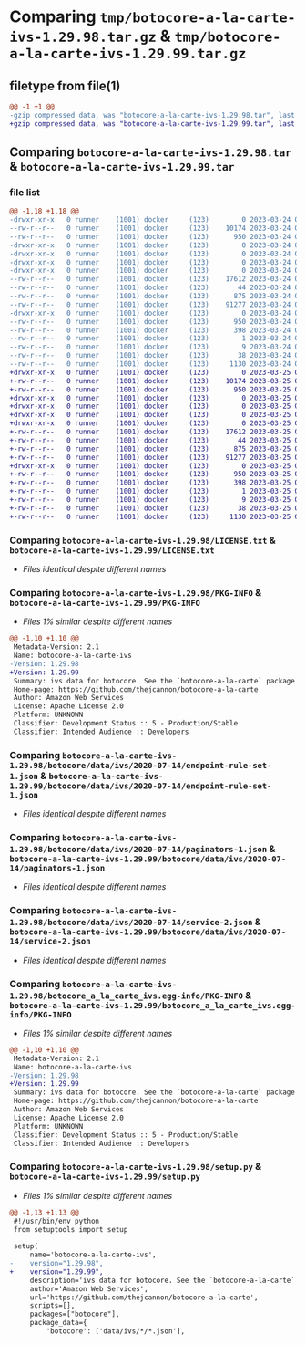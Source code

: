 # Comparing `tmp/botocore-a-la-carte-ivs-1.29.98.tar.gz` & `tmp/botocore-a-la-carte-ivs-1.29.99.tar.gz`

## filetype from file(1)

```diff
@@ -1 +1 @@
-gzip compressed data, was "botocore-a-la-carte-ivs-1.29.98.tar", last modified: Fri Mar 24 01:24:22 2023, max compression
+gzip compressed data, was "botocore-a-la-carte-ivs-1.29.99.tar", last modified: Sat Mar 25 01:22:45 2023, max compression
```

## Comparing `botocore-a-la-carte-ivs-1.29.98.tar` & `botocore-a-la-carte-ivs-1.29.99.tar`

### file list

```diff
@@ -1,18 +1,18 @@
-drwxr-xr-x   0 runner    (1001) docker     (123)        0 2023-03-24 01:24:22.973976 botocore-a-la-carte-ivs-1.29.98/
--rw-r--r--   0 runner    (1001) docker     (123)    10174 2023-03-24 01:24:22.000000 botocore-a-la-carte-ivs-1.29.98/LICENSE.txt
--rw-r--r--   0 runner    (1001) docker     (123)      950 2023-03-24 01:24:22.973976 botocore-a-la-carte-ivs-1.29.98/PKG-INFO
-drwxr-xr-x   0 runner    (1001) docker     (123)        0 2023-03-24 01:24:22.973976 botocore-a-la-carte-ivs-1.29.98/botocore/
-drwxr-xr-x   0 runner    (1001) docker     (123)        0 2023-03-24 01:24:22.973976 botocore-a-la-carte-ivs-1.29.98/botocore/data/
-drwxr-xr-x   0 runner    (1001) docker     (123)        0 2023-03-24 01:24:22.973976 botocore-a-la-carte-ivs-1.29.98/botocore/data/ivs/
-drwxr-xr-x   0 runner    (1001) docker     (123)        0 2023-03-24 01:24:22.973976 botocore-a-la-carte-ivs-1.29.98/botocore/data/ivs/2020-07-14/
--rw-r--r--   0 runner    (1001) docker     (123)    17612 2023-03-24 01:23:57.000000 botocore-a-la-carte-ivs-1.29.98/botocore/data/ivs/2020-07-14/endpoint-rule-set-1.json
--rw-r--r--   0 runner    (1001) docker     (123)       44 2023-03-24 01:23:57.000000 botocore-a-la-carte-ivs-1.29.98/botocore/data/ivs/2020-07-14/examples-1.json
--rw-r--r--   0 runner    (1001) docker     (123)      875 2023-03-24 01:23:57.000000 botocore-a-la-carte-ivs-1.29.98/botocore/data/ivs/2020-07-14/paginators-1.json
--rw-r--r--   0 runner    (1001) docker     (123)    91277 2023-03-24 01:23:57.000000 botocore-a-la-carte-ivs-1.29.98/botocore/data/ivs/2020-07-14/service-2.json
-drwxr-xr-x   0 runner    (1001) docker     (123)        0 2023-03-24 01:24:22.973976 botocore-a-la-carte-ivs-1.29.98/botocore_a_la_carte_ivs.egg-info/
--rw-r--r--   0 runner    (1001) docker     (123)      950 2023-03-24 01:24:22.000000 botocore-a-la-carte-ivs-1.29.98/botocore_a_la_carte_ivs.egg-info/PKG-INFO
--rw-r--r--   0 runner    (1001) docker     (123)      398 2023-03-24 01:24:22.000000 botocore-a-la-carte-ivs-1.29.98/botocore_a_la_carte_ivs.egg-info/SOURCES.txt
--rw-r--r--   0 runner    (1001) docker     (123)        1 2023-03-24 01:24:22.000000 botocore-a-la-carte-ivs-1.29.98/botocore_a_la_carte_ivs.egg-info/dependency_links.txt
--rw-r--r--   0 runner    (1001) docker     (123)        9 2023-03-24 01:24:22.000000 botocore-a-la-carte-ivs-1.29.98/botocore_a_la_carte_ivs.egg-info/top_level.txt
--rw-r--r--   0 runner    (1001) docker     (123)       38 2023-03-24 01:24:22.973976 botocore-a-la-carte-ivs-1.29.98/setup.cfg
--rw-r--r--   0 runner    (1001) docker     (123)     1130 2023-03-24 01:24:22.000000 botocore-a-la-carte-ivs-1.29.98/setup.py
+drwxr-xr-x   0 runner    (1001) docker     (123)        0 2023-03-25 01:22:45.735770 botocore-a-la-carte-ivs-1.29.99/
+-rw-r--r--   0 runner    (1001) docker     (123)    10174 2023-03-25 01:22:45.000000 botocore-a-la-carte-ivs-1.29.99/LICENSE.txt
+-rw-r--r--   0 runner    (1001) docker     (123)      950 2023-03-25 01:22:45.731770 botocore-a-la-carte-ivs-1.29.99/PKG-INFO
+drwxr-xr-x   0 runner    (1001) docker     (123)        0 2023-03-25 01:22:45.731770 botocore-a-la-carte-ivs-1.29.99/botocore/
+drwxr-xr-x   0 runner    (1001) docker     (123)        0 2023-03-25 01:22:45.731770 botocore-a-la-carte-ivs-1.29.99/botocore/data/
+drwxr-xr-x   0 runner    (1001) docker     (123)        0 2023-03-25 01:22:45.731770 botocore-a-la-carte-ivs-1.29.99/botocore/data/ivs/
+drwxr-xr-x   0 runner    (1001) docker     (123)        0 2023-03-25 01:22:45.731770 botocore-a-la-carte-ivs-1.29.99/botocore/data/ivs/2020-07-14/
+-rw-r--r--   0 runner    (1001) docker     (123)    17612 2023-03-25 01:22:12.000000 botocore-a-la-carte-ivs-1.29.99/botocore/data/ivs/2020-07-14/endpoint-rule-set-1.json
+-rw-r--r--   0 runner    (1001) docker     (123)       44 2023-03-25 01:22:12.000000 botocore-a-la-carte-ivs-1.29.99/botocore/data/ivs/2020-07-14/examples-1.json
+-rw-r--r--   0 runner    (1001) docker     (123)      875 2023-03-25 01:22:12.000000 botocore-a-la-carte-ivs-1.29.99/botocore/data/ivs/2020-07-14/paginators-1.json
+-rw-r--r--   0 runner    (1001) docker     (123)    91277 2023-03-25 01:22:12.000000 botocore-a-la-carte-ivs-1.29.99/botocore/data/ivs/2020-07-14/service-2.json
+drwxr-xr-x   0 runner    (1001) docker     (123)        0 2023-03-25 01:22:45.731770 botocore-a-la-carte-ivs-1.29.99/botocore_a_la_carte_ivs.egg-info/
+-rw-r--r--   0 runner    (1001) docker     (123)      950 2023-03-25 01:22:45.000000 botocore-a-la-carte-ivs-1.29.99/botocore_a_la_carte_ivs.egg-info/PKG-INFO
+-rw-r--r--   0 runner    (1001) docker     (123)      398 2023-03-25 01:22:45.000000 botocore-a-la-carte-ivs-1.29.99/botocore_a_la_carte_ivs.egg-info/SOURCES.txt
+-rw-r--r--   0 runner    (1001) docker     (123)        1 2023-03-25 01:22:45.000000 botocore-a-la-carte-ivs-1.29.99/botocore_a_la_carte_ivs.egg-info/dependency_links.txt
+-rw-r--r--   0 runner    (1001) docker     (123)        9 2023-03-25 01:22:45.000000 botocore-a-la-carte-ivs-1.29.99/botocore_a_la_carte_ivs.egg-info/top_level.txt
+-rw-r--r--   0 runner    (1001) docker     (123)       38 2023-03-25 01:22:45.735770 botocore-a-la-carte-ivs-1.29.99/setup.cfg
+-rw-r--r--   0 runner    (1001) docker     (123)     1130 2023-03-25 01:22:45.000000 botocore-a-la-carte-ivs-1.29.99/setup.py
```

### Comparing `botocore-a-la-carte-ivs-1.29.98/LICENSE.txt` & `botocore-a-la-carte-ivs-1.29.99/LICENSE.txt`

 * *Files identical despite different names*

### Comparing `botocore-a-la-carte-ivs-1.29.98/PKG-INFO` & `botocore-a-la-carte-ivs-1.29.99/PKG-INFO`

 * *Files 1% similar despite different names*

```diff
@@ -1,10 +1,10 @@
 Metadata-Version: 2.1
 Name: botocore-a-la-carte-ivs
-Version: 1.29.98
+Version: 1.29.99
 Summary: ivs data for botocore. See the `botocore-a-la-carte` package for more info.
 Home-page: https://github.com/thejcannon/botocore-a-la-carte
 Author: Amazon Web Services
 License: Apache License 2.0
 Platform: UNKNOWN
 Classifier: Development Status :: 5 - Production/Stable
 Classifier: Intended Audience :: Developers
```

### Comparing `botocore-a-la-carte-ivs-1.29.98/botocore/data/ivs/2020-07-14/endpoint-rule-set-1.json` & `botocore-a-la-carte-ivs-1.29.99/botocore/data/ivs/2020-07-14/endpoint-rule-set-1.json`

 * *Files identical despite different names*

### Comparing `botocore-a-la-carte-ivs-1.29.98/botocore/data/ivs/2020-07-14/paginators-1.json` & `botocore-a-la-carte-ivs-1.29.99/botocore/data/ivs/2020-07-14/paginators-1.json`

 * *Files identical despite different names*

### Comparing `botocore-a-la-carte-ivs-1.29.98/botocore/data/ivs/2020-07-14/service-2.json` & `botocore-a-la-carte-ivs-1.29.99/botocore/data/ivs/2020-07-14/service-2.json`

 * *Files identical despite different names*

### Comparing `botocore-a-la-carte-ivs-1.29.98/botocore_a_la_carte_ivs.egg-info/PKG-INFO` & `botocore-a-la-carte-ivs-1.29.99/botocore_a_la_carte_ivs.egg-info/PKG-INFO`

 * *Files 1% similar despite different names*

```diff
@@ -1,10 +1,10 @@
 Metadata-Version: 2.1
 Name: botocore-a-la-carte-ivs
-Version: 1.29.98
+Version: 1.29.99
 Summary: ivs data for botocore. See the `botocore-a-la-carte` package for more info.
 Home-page: https://github.com/thejcannon/botocore-a-la-carte
 Author: Amazon Web Services
 License: Apache License 2.0
 Platform: UNKNOWN
 Classifier: Development Status :: 5 - Production/Stable
 Classifier: Intended Audience :: Developers
```

### Comparing `botocore-a-la-carte-ivs-1.29.98/setup.py` & `botocore-a-la-carte-ivs-1.29.99/setup.py`

 * *Files 1% similar despite different names*

```diff
@@ -1,13 +1,13 @@
 #!/usr/bin/env python
 from setuptools import setup
 
 setup(
     name='botocore-a-la-carte-ivs',
-    version="1.29.98",
+    version="1.29.99",
     description='ivs data for botocore. See the `botocore-a-la-carte` package for more info.',
     author='Amazon Web Services',
     url='https://github.com/thejcannon/botocore-a-la-carte',
     scripts=[],
     packages=["botocore"],
     package_data={
         'botocore': ['data/ivs/*/*.json'],
```

